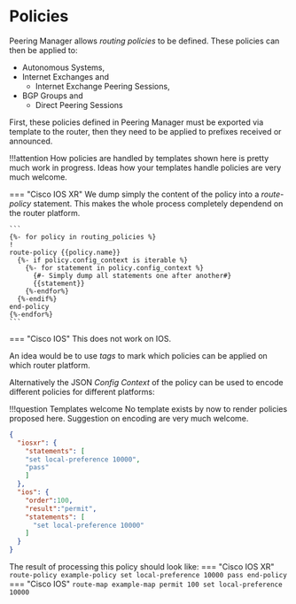 # Policies
Peering Manager allows _routing policies_ to be defined. These policies can then be applied to:
* Autonomous Systems,
* Internet Exchanges and
  * Internet Exchange Peering Sessions,
* BGP Groups and
  * Direct Peering Sessions

First, these policies defined in Peering Manager must be exported via template to the router, then they need to be applied to prefixes received or announced.

!!!attention
    How policies are handled by templates shown here is pretty much work in progress. Ideas how your templates handle policies are very much welcome.

=== "Cisco IOS XR"
    We dump simply the content of the policy into a _route-policy_ statement. This makes the whole process completely dependend on the router platform.


    ```
    {%- for policy in routing_policies %}
    !
    route-policy {{policy.name}}
      {%- if policy.config_context is iterable %}
        {%- for statement in policy.config_context %}
          {#- Simply dump all statements one after another#}
          {{statement}}
        {%-endfor%}
      {%-endif%}
    end-policy
    {%-endfor%}
    ```
=== "Cisco IOS"
    This does not work on IOS.


An idea would be to use _tags_ to mark which policies can be applied on which router platform.

Alternatively the JSON _Config Context_ of the policy can be used to encode different policies for different platforms:

!!!question Templates welcome
    No template exists by now to render policies proposed here. Suggestion on encoding are very much welcome.

```JSON
{
  "iosxr": {
    "statements": [
    "set local-preference 10000",
    "pass"
    ]
  },
  "ios": {
    "order":100,
    "result":"permit",
    "statements": [
      "set local-preference 10000"
    ]
  }
}

```

The result of processing this policy should look like:
=== "Cisco IOS XR"
    ```
    route-policy example-policy
      set local-preference 10000
      pass
    end-policy
    ```
=== "Cisco IOS"
    ```
    route-map example-map permit 100
      set local-preference 10000
    ```
